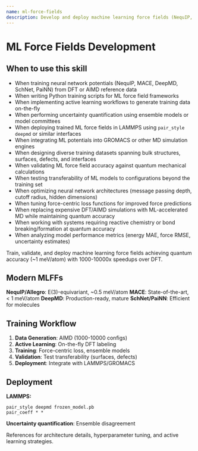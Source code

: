 ```yaml
---
name: ml-force-fields
description: Develop and deploy machine learning force fields (NequIP, MACE, DeepMD, SchNet, PaiNN) achieving near-DFT quantum accuracy (~1 meV/atom) with 1000-10000x computational speedups for molecular dynamics simulations. Use this skill when training neural network potentials from ab initio molecular dynamics (AIMD) or DFT reference data. Use when implementing active learning workflows for on-the-fly data generation and model refinement. Use when performing uncertainty quantification through ensemble models or model committee methods. Use when deploying trained ML force fields in LAMMPS (pair_style deepmd), GROMACS, or other MD engines for production simulations. Use when working with Python training scripts for NequIP, Allegro, or MACE frameworks. Use when designing training datasets with diverse atomic configurations (bulk, surfaces, defects, interfaces). Use when validating ML force field transferability beyond training data. Use when selecting appropriate neural network architectures (message passing, equivariant networks, graph neural networks) for molecular systems. Use when optimizing force-centric loss functions and hyperparameters for accurate force predictions. Use when replacing expensive DFT/AIMD calculations with ML-accelerated simulations while maintaining quantum accuracy.
---
```


# ML Force Fields Development

## When to use this skill

- When training neural network potentials (NequIP, MACE, DeepMD, SchNet, PaiNN) from DFT or AIMD reference data
- When writing Python training scripts for ML force field frameworks
- When implementing active learning workflows to generate training data on-the-fly
- When performing uncertainty quantification using ensemble models or model committees
- When deploying trained ML force fields in LAMMPS using `pair_style deepmd` or similar interfaces
- When integrating ML potentials into GROMACS or other MD simulation engines
- When designing diverse training datasets spanning bulk structures, surfaces, defects, and interfaces
- When validating ML force field accuracy against quantum mechanical calculations
- When testing transferability of ML models to configurations beyond the training set
- When optimizing neural network architectures (message passing depth, cutoff radius, hidden dimensions)
- When tuning force-centric loss functions for improved force predictions
- When replacing expensive DFT/AIMD simulations with ML-accelerated MD while maintaining quantum accuracy
- When working with systems requiring reactive chemistry or bond breaking/formation at quantum accuracy
- When analyzing model performance metrics (energy MAE, force RMSE, uncertainty estimates)

Train, validate, and deploy machine learning force fields achieving quantum accuracy (~1 meV/atom) with 1000-10000x speedups over DFT.

## Modern MLFFs

**NequIP/Allegro**: E(3)-equivariant, ~0.5 meV/atom
**MACE**: State-of-the-art, < 1 meV/atom
**DeepMD**: Production-ready, mature
**SchNet/PaiNN**: Efficient for molecules

## Training Workflow

1. **Data Generation**: AIMD (1000-10000 configs)
2. **Active Learning**: On-the-fly DFT labeling
3. **Training**: Force-centric loss, ensemble models
4. **Validation**: Test transferability (surfaces, defects)
5. **Deployment**: Integrate with LAMMPS/GROMACS

## Deployment

**LAMMPS:**
```lammps
pair_style deepmd frozen_model.pb
pair_coeff * *
```

**Uncertainty quantification**: Ensemble disagreement

References for architecture details, hyperparameter tuning, and active learning strategies.
